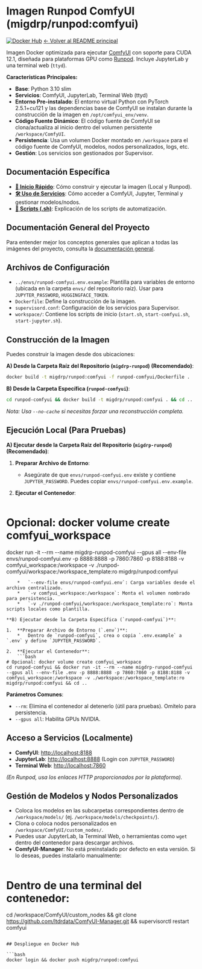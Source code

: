 # Imagen Runpod ComfyUI (migdrp/runpod:comfyui)

[![Docker Hub](https://img.shields.io/docker/v/migdrp/runpod/comfyui?sort=semver)](https://hub.docker.com/r/migdrp/runpod)
[<- Volver al README principal](../README.md)

Imagen Docker optimizada para ejecutar [ComfyUI](https://github.com/comfyanonymous/ComfyUI) con soporte para CUDA 12.1, diseñada para plataformas GPU como [Runpod](https://runpod.io). Incluye JupyterLab y una terminal web (`ttyd`).

**Características Principales:**

*   **Base**: Python 3.10 slim
*   **Servicios**: ComfyUI, JupyterLab, Terminal Web (ttyd)
*   **Entorno Pre-instalado**: El entorno virtual Python con PyTorch 2.5.1+cu121 y las dependencias base de ComfyUI se instalan durante la construcción de la imagen en `/opt/comfyui_env/venv`.
*   **Código Fuente Dinámico**: El código fuente de ComfyUI se clona/actualiza al inicio dentro del volumen persistente `/workspace/ComfyUI`.
*   **Persistencia**: Usa un volumen Docker montado en `/workspace` para el código fuente de ComfyUI, modelos, nodos personalizados, logs, etc.
*   **Gestión**: Los servicios son gestionados por Supervisor.

## Documentación Específica

*   **[🚀 Inicio Rápido](./docs/quick_start.md)**: Cómo construir y ejecutar la imagen (Local y Runpod).
*   **[🛠️ Uso de Servicios](./docs/usage.md)**: Cómo acceder a ComfyUI, Jupyter, Terminal y gestionar modelos/nodos.
*   **[📜 Scripts (.sh)](./docs/scripts.md)**: Explicación de los scripts de automatización.

## Documentación General del Proyecto

Para entender mejor los conceptos generales que aplican a todas las imágenes del proyecto, consulta la [documentación general](../docs/).

## Archivos de Configuración

*   `../envs/runpod-comfyui.env.example`: Plantilla para variables de entorno (ubicada en la carpeta `envs/` del repositorio raíz). Usar para `JUPYTER_PASSWORD`, `HUGGINGFACE_TOKEN`.
*   `Dockerfile`: Define la construcción de la imagen.
*   `supervisord.conf`: Configuración de los servicios para Supervisor.
*   `workspace/`: Contiene los scripts de inicio (`start.sh`, `start-comfyui.sh`, `start-jupyter.sh`).

## Construcción de la Imagen

Puedes construir la imagen desde dos ubicaciones:

**A) Desde la Carpeta Raíz del Repositorio (`migdrp-runpod`) (Recomendado)**:

```bash
docker build -t migdrp/runpod:comfyui -f runpod-comfyui/Dockerfile .
```

**B) Desde la Carpeta Específica (`runpod-comfyui`)**:

```bash
cd runpod-comfyui && docker build -t migdrp/runpod:comfyui . && cd ..
```
*Nota: Usa `--no-cache` si necesitas forzar una reconstrucción completa.*

## Ejecución Local (Para Pruebas)

**A) Ejecutar desde la Carpeta Raíz del Repositorio (`migdrp-runpod`) (Recomendado)**:

1.  **Preparar Archivo de Entorno**:
    *   Asegúrate de que `envs/runpod-comfyui.env` existe y contiene `JUPYTER_PASSWORD`. Puedes copiar `envs/runpod-comfyui.env.example`.

2.  **Ejecutar el Contenedor**:
    ```bash
# Opcional: docker volume create comfyui_workspace
docker run -it --rm --name migdrp-runpod-comfyui --gpus all --env-file envs/runpod-comfyui.env -p 8888:8888 -p 7860:7860 -p 8188:8188 -v comfyui_workspace:/workspace -v ./runpod-comfyui/workspace:/workspace_template:ro migdrp/runpod:comfyui
```
    *   `--env-file envs/runpod-comfyui.env`: Carga variables desde el archivo centralizado.
    *   `-v comfyui_workspace:/workspace`: Monta el volumen nombrado para persistencia.
    *   `-v ./runpod-comfyui/workspace:/workspace_template:ro`: Monta scripts locales como plantilla.

**B) Ejecutar desde la Carpeta Específica (`runpod-comfyui`)**:

1.  **Preparar Archivo de Entorno (`.env`)**:
    *   Dentro de `runpod-comfyui`, crea o copia `.env.example` a `.env` y define `JUPYTER_PASSWORD`.

2.  **Ejecutar el Contenedor**:
    ```bash
# Opcional: docker volume create comfyui_workspace
cd runpod-comfyui && docker run -it --rm --name migdrp-runpod-comfyui --gpus all --env-file .env -p 8888:8888 -p 7860:7860 -p 8188:8188 -v comfyui_workspace:/workspace -v ./workspace:/workspace_template:ro migdrp/runpod:comfyui && cd ..
```

**Parámetros Comunes**:
*   `--rm`: Elimina el contenedor al detenerlo (útil para pruebas). Omítelo para persistencia.
*   `--gpus all`: Habilita GPUs NVIDIA.

## Acceso a Servicios (Localmente)

*   **ComfyUI**: [http://localhost:8188](http://localhost:8188)
*   **JupyterLab**: [http://localhost:8888](http://localhost:8888) (Login con `JUPYTER_PASSWORD`)
*   **Terminal Web**: [http://localhost:7860](http://localhost:7860)

*(En Runpod, usa los enlaces HTTP proporcionados por la plataforma).*

## Gestión de Modelos y Nodos Personalizados

*   Coloca los modelos en las subcarpetas correspondientes dentro de `/workspace/models/` (ej. `/workspace/models/checkpoints/`).
*   Clona o coloca nodos personalizados en `/workspace/ComfyUI/custom_nodes/`.
*   Puedes usar JupyterLab, la Terminal Web, o herramientas como `wget` dentro del contenedor para descargar archivos.
*   **ComfyUI-Manager**: No está preinstalado por defecto en esta versión. Si lo deseas, puedes instalarlo manualmente:
    ```bash
# Dentro de una terminal del contenedor:
cd /workspace/ComfyUI/custom_nodes && git clone https://github.com/ltdrdata/ComfyUI-Manager.git && supervisorctl restart comfyui
```

## Despliegue en Docker Hub

```bash
docker login && docker push migdrp/runpod:comfyui
```